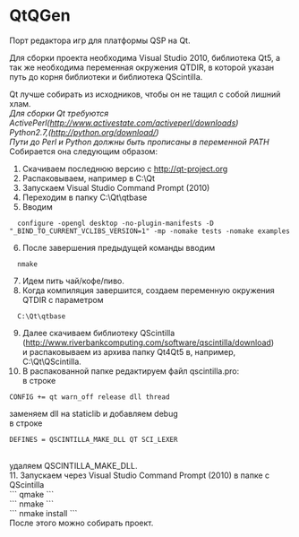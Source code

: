 QtQGen
======
Порт редактора игр для платформы QSP на Qt.

Для сборки проекта необходима Visual Studio 2010, библиотека Qt5, а так же необходима переменная окружения QTDIR,
в которой указан путь до корня библиотеки и библиотека QScintilla.

Qt лучше собирать из исходников, чтобы он не тащил с собой лишний хлам.<br/>
*Для сборки Qt требуются*<br/>
*ActivePerl(http://www.activestate.com/activeperl/downloads)*<br/>
*Python2.7,(http://python.org/download/)*<br/>
*Пути до Perl и Python должны быть прописаны в переменной PATH*<br/>
Собирается она следующим образом:<br/>
1. Скачиваем последнюю версию с http://qt-project.org<br/>
2. Распаковываем, например в C:\Qt<br/>
3. Запускаем Visual Studio Command Prompt (2010)<br/>
4. Переходим в папку C:\Qt\qtbase<br/>
5. Вводим <br/>
```
  configure -opengl desktop -no-plugin-manifests -D "_BIND_TO_CURRENT_VCLIBS_VERSION=1" -mp -nomake tests -nomake examples
```
6. После завершения предыдущей команды вводим<br/>
```
  nmake
```
7. Идем пить чай/кофе/пиво.<br/>
8. Когда компиляция завершится, создаем переменную окружения QTDIR с параметром<br/>
```
  C:\Qt\qtbase
```
9. Далее скачиваем библиотеку QScintilla (http://www.riverbankcomputing.com/software/qscintilla/download)<br/>
и распаковываем из архива папку Qt4Qt5 в, например, C:\Qt\QScintilla.<br/>
10. В распакованной папке редактируем файл qscintilla.pro:<br/>
в строке<br/>
```
CONFIG += qt warn_off release dll thread
```
заменяем dll на staticlib и добавляем debug<br/>
в строке<br/>
```
DEFINES = QSCINTILLA_MAKE_DLL QT SCI_LEXER
```
<br/>
удаляем QSCINTILLA_MAKE_DLL.<br/>
11. Запускаем через Visual Studio Command Prompt (2010) в папке с QScintilla<br/>
```
qmake
```
<br/>
```
nmake
```
<br/>
```
nmake install
```
<br/>
После этого можно собирать проект.
